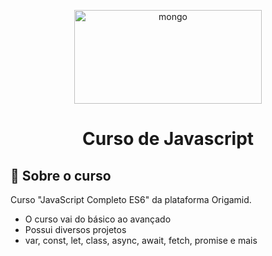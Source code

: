<p align="center">
  <img src="" alt="mongo" width=300 height=150>
</p>

<h1 align="center">
    Curso de Javascript
</h1>
 

## :notebook_with_decorative_cover: Sobre o curso

Curso "JavaScript Completo ES6" da plataforma Origamid.
 - O curso vai do básico ao avançado
 - Possui diversos projetos
 - var, const, let, class, async, await, fetch, promise e mais


  
